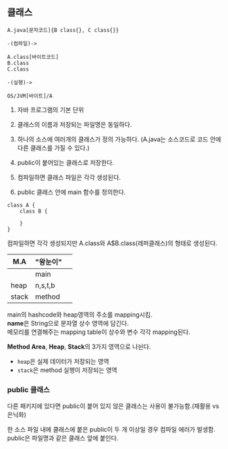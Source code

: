 ## 클래스
```
A.java[문자코드]{B class{}, C class{}} 

-(컴파일)-> 

A.class[바이트코드] 
B.class
C.class

-(실행)-> 

OS/JVM[바이트]/A
```
1. 자바 프로그램의 기본 단위

2. 클래스의 이름과 저장되는 파일명은 동일하다.
3. 하나의 소스에 여러개의 클래스가 정의 가능하다. (A.java는 소스코드로 코드 안에 다른 클래스를 가질 수 있다.)
4. public이 붙어있는 클래스로 저장한다.
5. 컴파일하면 클래스 파일은 각각 생성된다.
6. public 클래스 안에 main 함수를 정의한다.

```
class A {
    class B {

    }
}
```
컴파일하면 각각 생성되지만 A.class와 A$B.class(레퍼클래스)의 형태로 생성된다.

|M.A|"왕눈이"||
|-|-|-|
| | main| |  
|heap|n,s,t,b| |
|stack| method| |

main의 hashcode와 heap영역의 주소를 mapping시킴.    
**name**은 String으로 문자열 상수 영역에 담긴다.    
메모리를 연결해주는 mapping table이 상수와 변수 각각 mapping된다.

**Method Area**, **Heap**, **Stack**의 3가지 영역으로 나뉜다.   
- ```heap```은 실제 데이터가 저장되는 영역  
- ```stack```은 method 실행이 저장되는 영역

### public 클래스

다른 패키지에 있다면 public이 붙어 있지 않은 클래스는 사용이 불가능함.(재활용 vs 은닉화)     

한 소스 파일 내에 클래스에 붙은 public이 두 개 이상일 경우 컴파일 에러가 발생함. public은 파일명과 같은 클래스 앞에 붙인다.
